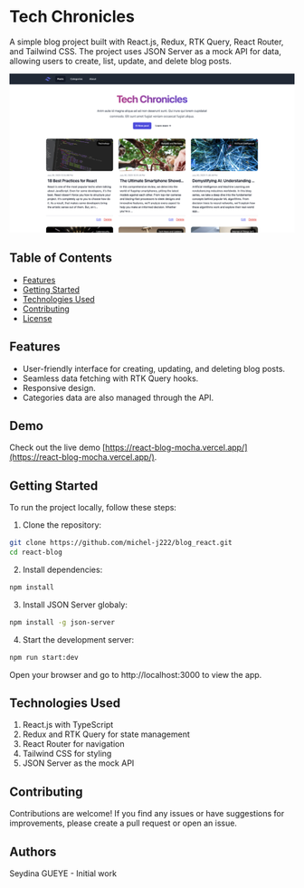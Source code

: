 # Tech Chronicles

<!-- Project Description -->
A simple blog project built with React.js, Redux, RTK Query, React Router, and Tailwind CSS. The project uses JSON Server as a mock API for data, allowing users to create, list, update, and delete blog posts.

<!-- Project Screenshot -->
![Project image](https://raw.githubusercontent.com/michel-j222/blog_react/main/public/images/rb-image1.png?token=GHSAT0AAAAAACEVCDSNWDCQI4CXXLH253XEZGHT3DQ)

<!-- Table of Contents -->
## Table of Contents
- [Features](#features)
- [Getting Started](#getting-started)
- [Technologies Used](#technologies-used)
- [Contributing](#contributing)
- [License](#license)

<!-- Features -->
## Features
- User-friendly interface for creating, updating, and deleting blog posts.
- Seamless data fetching with RTK Query hooks.
- Responsive design.
- Categories data are also managed through the API.

<!-- Demo -->

## Demo
Check out the live demo [https://react-blog-mocha.vercel.app/](https://react-blog-mocha.vercel.app/).

<!-- Getting Started -->
## Getting Started
To run the project locally, follow these steps:

1. Clone the repository:

```bash
git clone https://github.com/michel-j222/blog_react.git
cd react-blog
```

2. Install dependencies:

```bash
npm install
```

3. Install JSON Server globaly:

```bash
npm install -g json-server
```

4. Start the development server:

```bash
npm run start:dev
```

Open your browser and go to http://localhost:3000 to view the app.

<!-- Technologies Used -->
## Technologies Used

1. React.js with TypeScript
2. Redux and RTK Query for state management
3. React Router for navigation
4. Tailwind CSS for styling
5. JSON Server as the mock API

## Contributing

Contributions are welcome! If you find any issues or have suggestions for improvements, please create a pull request or open an issue.

## Authors
Seydina GUEYE - Initial work



